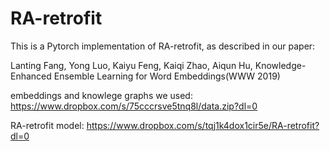 # RA-retrofit

This is a Pytorch implementation of RA-retrofit, as described in our paper:

Lanting Fang, Yong Luo, Kaiyu Feng, Kaiqi Zhao, Aiqun Hu, Knowledge-Enhanced Ensemble Learning for Word Embeddings(WWW 2019)

embeddings and knowlege graphs we used: 
https://www.dropbox.com/s/75cccrsve5tnq8l/data.zip?dl=0

RA-retrofit model:
https://www.dropbox.com/s/tqj1k4dox1cir5e/RA-retrofit?dl=0
